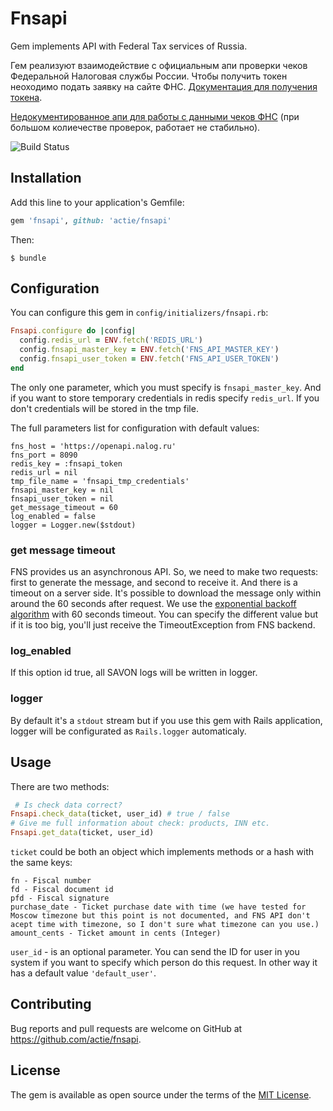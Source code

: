 # Fnsapi

Gem implements API with Federal Tax services of Russia.

Гем реализуют взаимодействие с официальным апи проверки чеков Федеральной Налоговая службы России. Чтобы получить токен неоходимо подать заявку на сайте ФНС. [Документация для получения токена](https://www.nalog.ru/files/kkt/pdf/%D0%A2%D0%B5%D1%85%D0%BD%D0%B8%D1%87%D0%B5%D1%81%D0%BA%D0%B8%D0%B5%20%D1%83%D1%81%D0%BB%D0%BE%D0%B2%D0%B8%D1%8F%20%D0%B8%D1%81%D0%BF%D0%BE%D0%BB%D1%8C%D0%B7%D0%BE%D0%B2%D0%B0%D0%BD%D0%B8%D1%8F.pdf). 


[Недокументированное апи для работы с данными чеков ФНС](https://habr.com/ru/post/358966/) (при большом колиечестве проверок, работает не стабильно).

![Build Status](https://api.travis-ci.org/actie/fnsapi.svg?branch=master)

## Installation

Add this line to your application's Gemfile:

```ruby
gem 'fnsapi', github: 'actie/fnsapi'
```

Then:

    $ bundle

## Configuration

You can configure this gem in `config/initializers/fnsapi.rb`:

```ruby
Fnsapi.configure do |config|
  config.redis_url = ENV.fetch('REDIS_URL')
  config.fnsapi_master_key = ENV.fetch('FNS_API_MASTER_KEY')
  config.fnsapi_user_token = ENV.fetch('FNS_API_USER_TOKEN')
end
```

The only one parameter, which you must specify is `fnsapi_master_key`.
And if you want to store temporary credentials in redis specify `redis_url`. If you don't credentials will be stored in the tmp file.

The full parameters list for configuration with default values:
```
fns_host = 'https://openapi.nalog.ru'
fns_port = 8090
redis_key = :fnsapi_token
redis_url = nil
tmp_file_name = 'fnsapi_tmp_credentials'
fnsapi_master_key = nil
fnsapi_user_token = nil
get_message_timeout = 60
log_enabled = false
logger = Logger.new($stdout)
```

### get message timeout

FNS provides us an asynchronous API. So, we need to make two requests: first to generate the message, and second to receive it. And there is a timeout on a server side. It's possible to download the message only within around the 60 seconds after request. We use the [exponential backoff algorithm](https://en.wikipedia.org/wiki/Exponential_backoff) with 60 seconds timeout. You can specify the different value but if it is too big, you'll just receive the TimeoutException from FNS backend.

### log_enabled

If this option id true, all SAVON logs will be written in logger.

### logger

By default it's a `stdout` stream but if you use this gem with Rails application, logger will be configurated as `Rails.logger` automaticaly.

## Usage

There are two methods:
```ruby
 # Is check data correct?
Fnsapi.check_data(ticket, user_id) # true / false
# Give me full information about check: products, INN etc.
Fnsapi.get_data(ticket, user_id)
```

`ticket` could be both an object which implements methods or a hash with the same keys:

```
fn - Fiscal number
fd - Fiscal document id
pfd - Fiscal signature
purchase_date - Ticket purchase date with time (we have tested for Moscow timezone but this point is not documented, and FNS API don't acept time with timezone, so I don't sure what timezone can you use.)
amount_cents - Ticket amount in cents (Integer)
```

`user_id` - is an optional parameter. You can send the ID for user in you system if you want to specify which person do this request. In other way it has a default value `'default_user'`.

## Contributing

Bug reports and pull requests are welcome on GitHub at https://github.com/actie/fnsapi.

## License

The gem is available as open source under the terms of the [MIT License](https://opensource.org/licenses/MIT).
